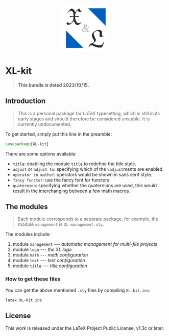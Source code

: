 <!-- Copyright (C) 2022-2023 by Jinwen XU -->

<!-- ![image](https://github.com/Jinwen-XU/XL-kit/raw/main/logo/XL-logo.png) -->
<div align=center><img width="150" height="150" src="https://github.com/Jinwen-XU/XL-kit/raw/main/logo/XL-logo.png"/></div>

# XL-kit

> **This bundle is dated 2023/10/15.**

## Introduction

> This is a personal package for LaTeX typesetting, which is still in its early stages and should therefore be considered unstable.
> It is currently undocumented.

To get started, simply put this line in the preamble:
```latex
\usepackage{XL-kit}
```

There are some options available:
- `title`: enabling the module `title` to redefine the title style.
- `adjust` or `adjust to`: specifying which of the `\adjust`ments are enabled.
- `operator in mathsf`: operators would be shown in sans serif style.
- `fancy functor`: use the fancy font for functors.
- `quaternion`: specifying whether the quaternions are used, this would result in the interchanging between a few math macros.

## The modules

> Each module corresponds to a separate package, for example, the module `management` is `XL-management.sty`.

The modules include:
1. module `management` --- *automatic management for multi-file projects*
1. module `logo` --- *the XL logo*
1. module `math` --- *math configuration*
1. module `text` --- *text configuration*
1. module `title` --- *title configuration*

### How to get these files
You can get the above mentioned `.sty` files by compiling `XL-kit.ins`:
```
latex XL-kit.ins
```

## License

This work is released under the LaTeX Project Public License, v1.3c or later.
